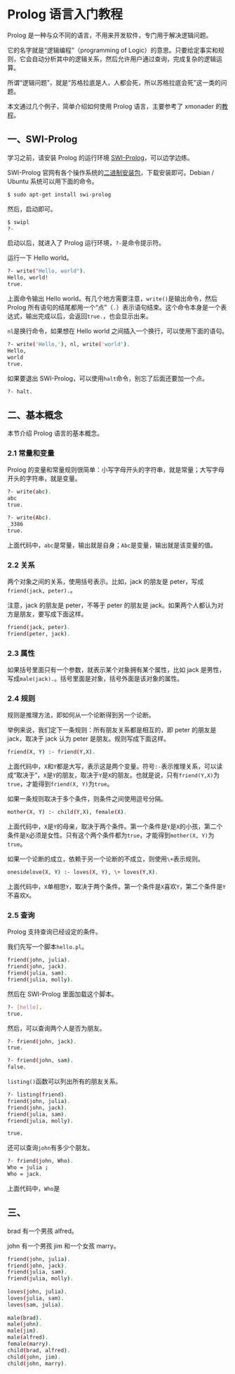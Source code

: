 # Prolog 语言入门教程

Prolog 是一种与众不同的语言，不用来开发软件，专门用于解决逻辑问题。

它的名字就是“逻辑编程”（programming of Logic）的意思。只要给定事实和规则，它会自动分析其中的逻辑关系，然后允许用户通过查询，完成复杂的逻辑运算。

所谓“逻辑问题”，就是“苏格拉底是人，人都会死，所以苏格拉底会死”这一类的问题。

本文通过几个例子，简单介绍如何使用 Prolog 语言，主要参考了 xmonader 的[教程](https://xmonader.github.io/prolog/2018/12/21/solving-murder-prolog.html)。

## 一、SWI-Prolog

学习之前，请安装 Prolog 的运行环境 [SWI-Prolog](http://www.swi-prolog.org/)，可以边学边练。

SWI-Prolog 官网有各个操作系统的[二进制安装包](http://www.swi-prolog.org/download/stable)，下载安装即可。Debian / Ubuntu 系统可以用下面的命令。

```bash
$ sudo apt-get install swi-prolog
```

然后，启动即可。

```bash
$ swipl
?-
```

启动以后，就进入了 Prolog 运行环境，`?-`是命令提示符。

运行一下 Hello world。

```bash
?- write("Hello, world").
Hello, world!
true.
```

上面命令输出 Hello world。有几个地方需要注意，`write()`是输出命令，然后 Prolog 所有语句的结尾都用一个“点”（`.`）表示语句结束。这个命令本身是一个表达式，输出完成以后，会返回`true.`，也会显示出来。

`nl`是换行命令，如果想在 Hello world 之间插入一个换行，可以使用下面的语句。

```bash
?- write('Hello,'), nl, write('world').
Hello,
world
true.
```

如果要退出 SWI-Prolog，可以使用`halt`命令，别忘了后面还要加一个点。

```bash
?- halt.
```

## 二、基本概念

本节介绍 Prolog 语言的基本概念。

### 2.1 常量和变量

Prolog 的变量和常量规则很简单：小写字母开头的字符串，就是常量；大写字母开头的字符串，就是变量。

```bash
?- write(abc).
abc
true.

?- write(Abc).
_3386
true.
```

上面代码中，`abc`是常量，输出就是自身；`Abc`是变量，输出就是该变量的值。

### 2.2 关系

两个对象之间的关系，使用括号表示。比如，jack 的朋友是 peter，写成`friend(jack, peter).`。

注意，jack 的朋友是 peter，不等于 peter 的朋友是 jack。如果两个人都认为对方是朋友，要写成下面这样。

```bash
friend(jack, peter).
friend(peter, jack).
```

### 2.3 属性

如果括号里面只有一个参数，就表示某个对象拥有某个属性，比如 jack 是男性，写成`male(jack).`。括号里面是对象，括号外面是该对象的属性。

### 2.4 规则

规则是推理方法，即如何从一个论断得到另一个论断。

举例来说，我们定下一条规则：所有朋友关系都是相互的，即 peter 的朋友是 jack，取决于 jack 认为 peter 是朋友。规则写成下面这样。

```bash
friend(X, Y) :- friend(Y,X).
```

上面代码中，`X`和`Y`都是大写，表示这是两个变量。符号`:-`表示推理关系，可以读成“取决于”，`X`是`Y`的朋友，取决于`Y`是`X`的朋友。也就是说，只有`friend(Y,X)`为`true`，才能得到`friend(X, Y)`为`true`。

如果一条规则取决于多个条件，则条件之间使用逗号分隔。

```bash
mother(X, Y) :- child(Y,X), female(X).
```

上面代码中，`X`是`Y`的母亲，取决于两个条件。第一个条件是`Y`是`X`的小孩，第二个条件是`X`必须是女性。只有这个两个条件都为`true`，才能得到`mother(X, Y)`为`true`。

如果一个论断的成立，依赖于另一个论断的不成立，则使用`\+`表示规则。

```bash
onesidelove(X, Y) :- loves(X, Y), \+ loves(Y,X).
```

上面代码中，`X`单相思`Y`，取决于两个条件。第一个条件是`X`喜欢`Y`，第二个条件是`Y`不喜欢`X`。

### 2.5 查询

Prolog 支持查询已经设定的条件。

我们先写一个脚本`hello.pl`。

```bash
friend(john, julia).
friend(john, jack).
friend(julia, sam).
friend(julia, molly).
```

然后在 SWI-Prolog 里面加载这个脚本。

```bash
?- [hello].
true.
```

然后，可以查询两个人是否为朋友。

```bash
?- friend(john, jack).
true.

?- friend(john, sam).
false.
```

`listing()`函数可以列出所有的朋友关系。

```bash
?- listing(friend).
friend(john, julia).
friend(john, jack).
friend(julia, sam).
friend(julia, molly).

true.
```

还可以查询`john`有多少个朋友。

```bash
?- friend(john, Who).
Who = julia ;
Who = jack.
```

上面代码中，`Who`是

## 三、

brad 有一个男孩 alfred。

john 有一个男孩 jim 和一个女孩 marry。

```bash
friend(john, julia).
friend(john, jack).
friend(julia, sam).
friend(julia, molly).
 
loves(john, julia).
loves(julia, sam).
loves(sam, julia).
 
male(brad).
male(john).
male(jim).
male(alfred).
female(marry).
child(brad, alfred).
child(john, jim).
child(john, marry).
```
<!--stackedit_data:
eyJoaXN0b3J5IjpbOTc5MzM4MzEwLC04NDc1MTE2NSw5MjQ2MD
U5NzgsLTc4NjQ4OTAwMiwtMTQ2MDAzNzU4MSwtMTMwNDk4NDks
NzcxNjc4NzIsLTk3NDYxNzgwOSwtNjE3OTcxNTQyLDE1NDk0Mz
Y1MjIsMjEwNDQxOTc5MywxNTI5NzMxOTQ4LC02MzcxMTAsLTcw
NDU1MTU3MF19
-->